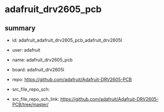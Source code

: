 # adafruit_drv2605_pcb
 
## summary 
* id: adafruit_adafruit_drv2605_pcb_adafruit_drv2605l
* user: adafruit
* name: adafruit_drv2605_pcb
* board: adafruit_drv2605l
* repo: https://github.com/adafruit/Adafruit-DRV2605-PCB



* src_file_repo_sch: 
* src_file_repo_sch_link: https://github.com/adafruit/Adafruit-DRV2605-PCB/tree/master/






